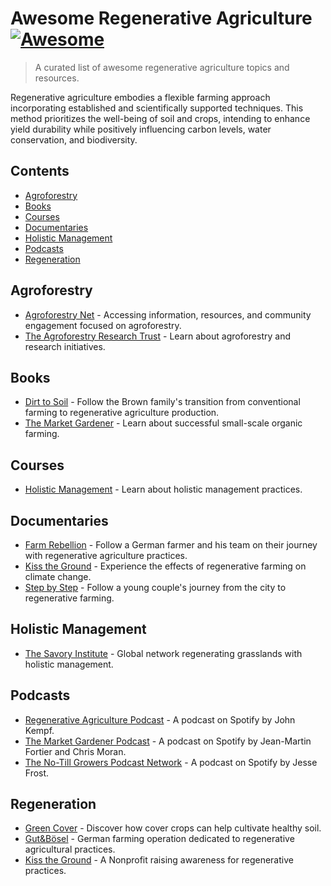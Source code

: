 # Awesome Regenerative Agriculture [![Awesome](https://awesome.re/badge.svg)](https://awesome.re)

> A curated list of awesome regenerative agriculture topics and resources.

Regenerative agriculture embodies a flexible farming approach incorporating
established and scientifically supported techniques. This method prioritizes the
well-being of soil and crops, intending to enhance yield durability while
positively influencing carbon levels, water conservation, and biodiversity.

## Contents

- [Agroforestry](#agroforestry)
- [Books](#books)
- [Courses](#courses)
- [Documentaries](#documentaries)
- [Holistic Management](#holistic-management)
- [Podcasts](#podcasts)
- [Regeneration](#regeneration)

## Agroforestry

- [Agroforestry Net](https://www.agroforestry.org/) - Accessing information,
  resources, and community engagement focused on agroforestry.
- [The Agroforestry Research Trust](https://www.agroforestry.co.uk/) - Learn
  about agroforestry and research initiatives.

## Books

- [Dirt to Soil](https://www.goodreads.com/book/show/40125546-dirt-to-soil) - Follow
  the Brown family's transition from conventional farming to regenerative
  agriculture production.
- [The Market Gardener](https://www.goodreads.com/book/show/18406251-the-market-gardener) - Learn
  about successful small-scale organic farming.

## Courses

- [Holistic Management](https://savoryinstitute.teachable.com/courses) - Learn
  about holistic management practices.

## Documentaries

- [Farm Rebellion](https://www.imdb.com/title/tt27671935/) - Follow a German
  farmer and his team on their journey with regenerative agriculture practices.
- [Kiss the Ground](https://kissthegroundmovie.com/) - Experience the effects of
  regenerative farming on climate change.
- [Step by Step](https://www.imdb.com/title/tt22459840/) - Follow
  a young couple's journey from the city to regenerative farming.

## Holistic Management

- [The Savory Institute](https://savory.global/) - Global network regenerating
  grasslands with holistic management.

## Podcasts

- [Regenerative Agriculture Podcast](https://open.spotify.com/show/14s0owdUUxjTYUeNXpWnv8) - A
  podcast on Spotify by John Kempf.
- [The Market Gardener Podcast](https://open.spotify.com/show/05AmavfuAHouFeub9QoWdB) - A
  podcast on Spotify by Jean-Martin Fortier and Chris Moran.
- [The No-Till Growers Podcast Network](https://open.spotify.com/show/4lDZL2pNzjWlkOspsDbh3S) - A
  podcast on Spotify by Jesse Frost.

## Regeneration

- [Green Cover](https://greencover.com/) - Discover how cover crops can help
  cultivate healthy soil.
- [Gut&Bösel](https://www.gutundboesel.org/en/) - German farming operation
  dedicated to regenerative agricultural practices.
- [Kiss the Ground](https://kisstheground.com/) - A Nonprofit raising awareness
  for regenerative practices.
